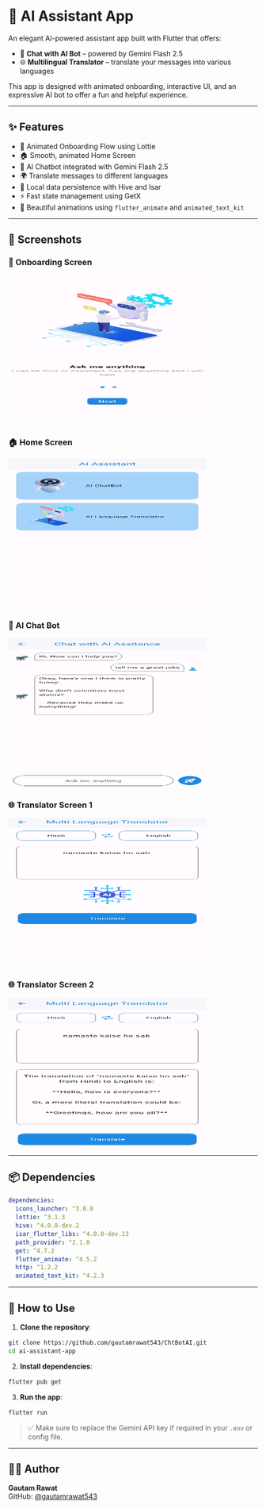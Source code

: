 # 🤖 AI Assistant App

An elegant AI-powered assistant app built with Flutter that offers:

- 💬 **Chat with AI Bot** – powered by Gemini Flash 2.5
- 🌐 **Multilingual Translator** – translate your messages into various languages

This app is designed with animated onboarding, interactive UI, and an expressive AI bot to offer a fun and helpful experience.

---

## ✨ Features

- 🚀 Animated Onboarding Flow using Lottie
- 🏠 Smooth, animated Home Screen
- 🤖 AI Chatbot integrated with Gemini Flash 2.5
- 🌍 Translate messages to different languages
- 💾 Local data persistence with Hive and Isar
- ⚡ Fast state management using GetX
- 🎨 Beautiful animations using `flutter_animate` and `animated_text_kit`

---

## 📱 Screenshots

### 🚀 Onboarding Screen

<img src="assets/screenshots/onboard.jpg" alt="Onboarding Screenshot" width="400" height="300"/>

### 🏠 Home Screen

<img src="assets/screenshots/home.jpg" alt="Home Screenshot" width="400" height="300"/>

### 🤖 AI Chat Bot

<img src="assets/screenshots/chat.jpg" alt="Chat Bot Screenshot" width="400" height="300"/>

### 🌐 Translator Screen 1

<img src="assets/screenshots/trans1.jpg" alt="Translate Screenshot1" width="400" height="300"/>

### 🌐 Translator Screen 2

<img src="assets/screenshots/trans2.jpg" alt="Translate Screenshot2" width="400" height="300"/>

---

## 📦 Dependencies

```yaml
dependencies:
  icons_launcher: ^3.0.0
  lottie: ^3.1.3
  hive: ^4.0.0-dev.2
  isar_flutter_libs: ^4.0.0-dev.13
  path_provider: ^2.1.0
  get: ^4.7.2
  flutter_animate: ^4.5.2
  http: ^1.2.2
  animated_text_kit: ^4.2.3
```

---

## 📲 How to Use

1. **Clone the repository**:

```bash
git clone https://github.com/gautamrawat543/ChtBotAI.git
cd ai-assistant-app
```

2. **Install dependencies**:

```bash
flutter pub get
```

3. **Run the app**:

```bash
flutter run
```

> ✅ Make sure to replace the Gemini API key if required in your `.env` or config file.

---

## 🧑‍💻 Author

**Gautam Rawat**  
GitHub: [@gautamrawat543](https://github.com/gautamrawat543)
